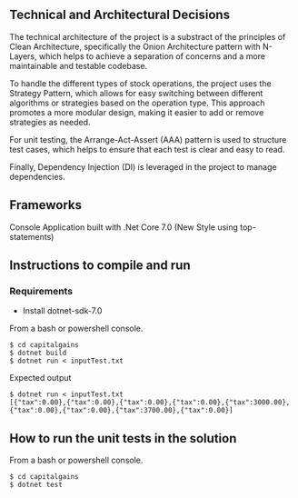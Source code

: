 ## Technical and Architectural Decisions
The technical architecture of the project is a substract of the principles of Clean Architecture, specifically the Onion Architecture pattern with N-Layers, which helps to achieve a separation of concerns and a more maintainable and testable codebase.

To handle the different types of stock operations, the project uses the Strategy Pattern, which allows for easy switching between different algorithms or strategies based on the operation type. This approach promotes a more modular design, making it easier to add or remove strategies as needed.

For unit testing, the Arrange-Act-Assert (AAA) pattern is used to structure test cases, which helps to ensure that each test is clear and easy to read.

Finally, Dependency Injection (DI) is leveraged in the project to manage dependencies.

## Frameworks
Console Application built with .Net Core 7.0 (New Style using top-statements)


## Instructions to compile and run

### Requirements
 - Install dotnet-sdk-7.0

From a bash or powershell console.

``` 
$ cd capitalgains
$ dotnet build
$ dotnet run < inputTest.txt
 ```

 Expected output

```
$ dotnet run < inputTest.txt
[{"tax":0.00},{"tax":0.00},{"tax":0.00},{"tax":0.00},{"tax":3000.00},{"tax":0.00},{"tax":0.00},{"tax":3700.00},{"tax":0.00}]
```


## How to run the unit tests in the solution

From a bash or powershell console.

```
$ cd capitalgains
$ dotnet test
```



